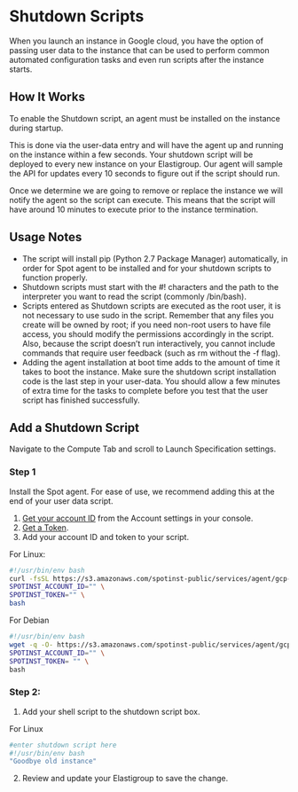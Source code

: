 # Shutdown Scripts

When you launch an instance in Google cloud, you have the option of passing user data to the instance that can be used to perform common automated configuration tasks and even run scripts after the instance starts.

## How It Works

To enable the Shutdown script, an agent must be installed on the instance during startup.

This is done via the user-data entry and will have the agent up and running on the instance within a few seconds. Your shutdown script will be deployed to every new instance on your Elastigroup. Our agent will sample the API for updates every 10 seconds to figure out if the script should run.

Once we determine we are going to remove or replace the instance we will notify the agent so the script can execute. This means that the script will have around 10 minutes to execute prior to the instance termination.

## Usage Notes
* The script will install pip (Python 2.7 Package Manager) automatically, in order for Spot agent to be installed and for your shutdown scripts to function properly.
* Shutdown scripts must start with the #! characters and the path to the interpreter you want to read the script (commonly /bin/bash).
* Scripts entered as Shutdown scripts are executed as the root user, it is not necessary to use sudo in the script. Remember that any files you create will be owned by root; if you need non-root users to have file access, you should modify the permissions accordingly in the script. Also, because the script doesn’t run interactively, you cannot include commands that require user feedback (such as rm without the -f flag).
* Adding the agent installation at boot time adds to the amount of time it takes to boot the instance. Make sure the shutdown script installation code is the last step in your user-data. You should allow a few minutes of extra time for the tasks to complete before you test that the user script has finished successfully.

## Add a Shutdown Script

Navigate to the Compute Tab and scroll to Launch Specification settings.

### Step 1

Install the Spot agent. For ease of use, we recommend adding this at the end of your user data script.
1. [Get your account ID](https://console.spotinst.com/#/settings/account/general) from the Account settings in your console.
2. [Get a Token](https://console.spotinst.com/#/settings/tokens/permanent).
3. Add your account ID and token to your script.

For Linux:

```bash
#!/usr/bin/env bash
curl -fsSL https://s3.amazonaws.com/spotinst-public/services/agent/gcp-elastigroup-agent-init.sh | \
SPOTINST_ACCOUNT_ID="" \
SPOTINST_TOKEN="" \
bash
```

For Debian

```bash
#!/usr/bin/env bash
wget -q -O- https://s3.amazonaws.com/spotinst-public/services/agent/gcp-elastigroup-agent-init.sh | \
SPOTINST_ACCOUNT_ID="" \
SPOTINST_TOKEN= "" \
bash
```

### Step 2:
1. Add your shell script to the shutdown script box.

For Linux

```bash
#enter shutdown script here
#!/usr/bin/env bash
"Goodbye old instance"
```

2. Review and update your Elastigroup to save the change.
